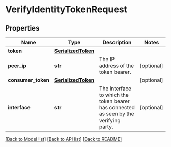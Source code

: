 # VerifyIdentityTokenRequest

## Properties
Name | Type | Description | Notes
------------ | ------------- | ------------- | -------------
**token** | [**SerializedToken**](SerializedToken.md) |  | 
**peer_ip** | **str** | The IP address of the token bearer. | [optional] 
**consumer_token** | [**SerializedToken**](SerializedToken.md) |  | [optional] 
**interface** | **str** | The interface to which the token bearer has connected as seen by the verifying party. | [optional] 

[[Back to Model list]](../README.md#documentation-for-models) [[Back to API list]](../README.md#documentation-for-api-endpoints) [[Back to README]](../README.md)

